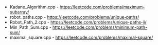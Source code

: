 - Kadane_Algorithm.cpp - https://leetcode.com/problems/maximum-subarray/
- robot_paths.cpp - https://leetcode.com/problems/unique-paths/
- Robot_Path_2.cpp - https://leetcode.com/problems/unique-paths-ii/
- Min_Path_Sum.cpp - https://leetcode.com/problems/minimum-path-sum/
- maximal_square.cpp - https://leetcode.com/problems/maximal-square/
